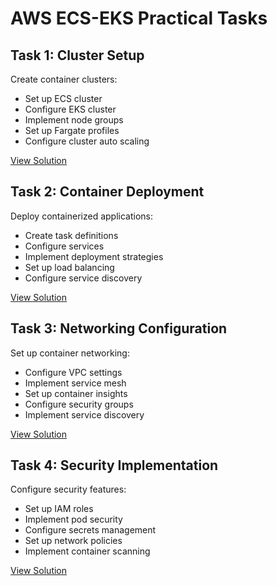 # AWS ECS-EKS Practical Tasks

## Task 1: Cluster Setup
Create container clusters:
- Set up ECS cluster
- Configure EKS cluster
- Implement node groups
- Set up Fargate profiles
- Configure cluster auto scaling

[View Solution](./task1-cluster-setup/)

## Task 2: Container Deployment
Deploy containerized applications:
- Create task definitions
- Configure services
- Implement deployment strategies
- Set up load balancing
- Configure service discovery

[View Solution](./task2-deployment/)

## Task 3: Networking Configuration
Set up container networking:
- Configure VPC settings
- Implement service mesh
- Set up container insights
- Configure security groups
- Implement service discovery

[View Solution](./task3-networking/)

## Task 4: Security Implementation
Configure security features:
- Set up IAM roles
- Implement pod security
- Configure secrets management
- Set up network policies
- Implement container scanning

[View Solution](./task4-security/)